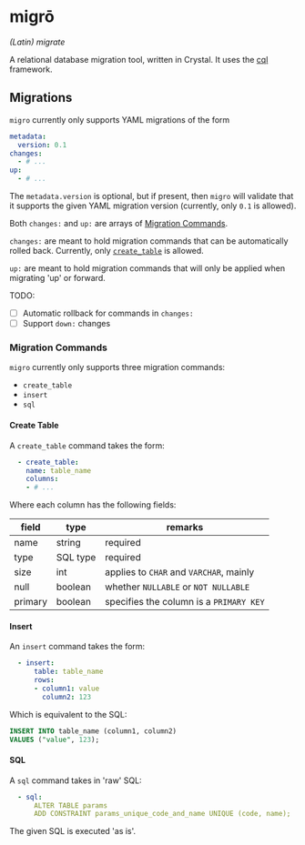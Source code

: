 # migrō

_(Latin) migrate_

A relational database migration tool, written in Crystal. It uses the [cql](https://github.com/aisrael/cql) framework.

## Migrations

`migro` currently only supports YAML migrations of the form

```yaml
metadata:
  version: 0.1
changes:
  - # ...
up:
  - # ...	
```

The `metadata.version` is optional, but if present, then `migro` will validate that it supports the given YAML migration version (currently, only `0.1` is allowed).

Both `changes:` and `up:` are arrays of [Migration Commands](#migration-commands).

`changes:` are meant to hold migration commands that can be automatically rolled back. Currently, only [`create_table`](#create-table) is allowed.

`up:` are meant to hold migration commands that will only be applied when migrating 'up' or forward.

TODO:

* [ ] Automatic rollback for commands in `changes:`
* [ ] Support `down:` changes

### Migration Commands

`migro` currently only supports three migration commands:

* `create_table`
* `insert`
* `sql`

#### Create Table

A `create_table` command takes the form:

```yaml
  - create_table:
    name: table_name
    columns:
    - # ...
```

Where each column has the following fields:

|field  |type    |remarks                                |
|-------|--------|---------------------------------------|
|name   |string  |required                               |
|type   |SQL type|required                               |
|size   |int     |applies to `CHAR` and `VARCHAR`, mainly|
|null   |boolean |whether `NULLABLE` or `NOT NULLABLE`   |
|primary|boolean |specifies the column is a `PRIMARY KEY`|

#### Insert

An `insert` command takes the form:

```yaml
  - insert:
      table: table_name
      rows:
      - column1: value
        column2: 123
```

Which is equivalent to the SQL:

```sql
INSERT INTO table_name (column1, column2)
VALUES ("value", 123);
```

#### SQL

A `sql` command takes in 'raw' SQL:

```yaml
  - sql:
      ALTER TABLE params
      ADD CONSTRAINT params_unique_code_and_name UNIQUE (code, name);
```

The given SQL is executed 'as is'.